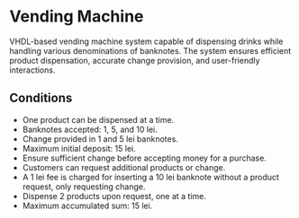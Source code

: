 # Vending Machine

VHDL-based vending machine system capable of dispensing drinks while handling various denominations of banknotes. The system ensures efficient product dispensation, accurate change provision, and user-friendly interactions.
## Conditions

-   One product can be dispensed at a time.
-   Banknotes accepted: 1, 5, and 10 lei.
-   Change provided in 1 and 5 lei banknotes.
-   Maximum initial deposit: 15 lei.
-   Ensure sufficient change before accepting money for a purchase.
-   Customers can request additional products or change.
-   A 1 lei fee is charged for inserting a 10 lei banknote without a product request, only requesting change.
-   Dispense 2 products upon request, one at a time.
-   Maximum accumulated sum: 15 lei.
